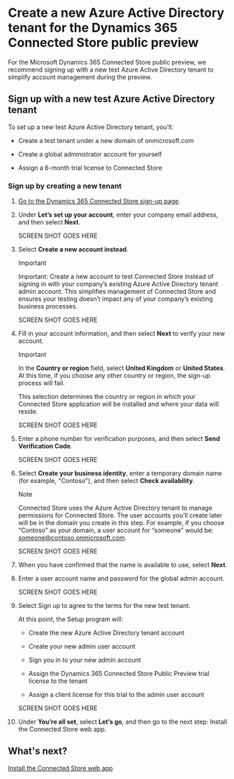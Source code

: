


# Create a new Azure Active Directory tenant for the Dynamics 365 Connected Store public preview

For the Microsoft Dynamics 365 Connected Store public preview, we recommend signing up with a new test Azure Active Directory tenant to simplify account management 
during the preview.

## Sign up with a new test Azure Active Directory tenant

To set up a new test Azure Active Directory tenant, you’ll:

- Create a test tenant under a new domain of onmicrosoft.com

- Create a global administrator account for yourself

- Assign a 6-month trial license to Connected Store

### Sign up by creating a new tenant

1. [Go to the Dynamics 365 Connected Store sign-up page](https://go.microsoft.com/fwlink/?linkid=2128173).

2. Under **Let’s set up your account**, enter your company email address, and then select **Next**.

    SCREEN SHOT GOES HERE

3. Select **Create a new account instead**.

    > [!IMPORTANT]
    > Important: Create a new account to test Connected Store instead of signing in with your company’s existing Azure Active Directory tenant admin account. 
    This simplifies management of Connected Store and ensures your testing doesn’t impact any of your company’s existing business processes.
    
    SCREEN SHOT GOES HERE
    
4. Fill in your account information, and then select **Next** to verify your new account.

    > [!IMPORTANT]
    > In the **Country or region** field, select **United Kingdom** or **United States**. At this time, if you choose any other country or region, the sign-up process 
    will fail. 

    This selection determines the country or region in which your Connected Store application will be installed and where your data will reside. 
    
    SCREEN SHOT GOES HERE    
    
5. Enter a phone number for verification purposes, and then select **Send Verification Code**.

    SCREEN SHOT GOES HERE
    
6. Select **Create your business identity**, enter a temporary domain name (for example, "Contoso"), and then select **Check availability**. 

    > [!NOTE]
    > Connected Store uses the Azure Active Directory tenant to manage permissions for Connected Store. The user accounts you’ll create later will be in the domain 
    you create in this step. For example, if you choose “Contoso” as your domain, a user account for “someone” would be: someone@contoso.onmicrosoft.com.
    
    SCREEN SHOT GOES HERE
    
7. When you have confirmed that the name is available to use, select **Next**.

8. Enter a user account name and password for the global admin account.
  
   SCREEN SHOT GOES HERE
   
9. Select Sign up to agree to the terms for the new test tenant. 

    At this point, the Setup program will: 
    
    - Create the new Azure Active Directory tenant account
    
    - Create your new admin user account
    
    - Sign you in to your new admin account
    
    - Assign the Dynamics 365 Connected Store Public Preview trial license to the tenant
    
    - Assign a client license for this trial to the admin user account
    
    SCREEN SHOT GOES HERE
    
10. Under **You’re all set**, select **Let’s go**, and then go to the next step: Install the Connected Store web app.   

## What's next?

[Install the Connected Store web app](admin-install-web-app.md)




